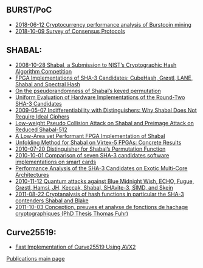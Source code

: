 BURST/PoC
---------

-   [2018-06-12 Cryptocurrency performance analysis of Burstcoin mining](-file-180612-burst-mining-perf-analysis-pdf.md)
-   [2018-10-09 Survey of Consensus Protocols](-file-181009-burst-survey-consensus-protocols-pdf.md)

SHABAL:
-------

-   [2008-10-28 Shabal, a Submission to NIST’s Cryptographic Hash Algorithm Competition](-file-shabal-a-submission-to-nists-cryptographic-hash-a-pdf.md)
-   [FPGA Implementations of SHA-3 Candidates: CubeHash, Grøstl, LANE, Shabal and Spectral Hash](-file-09xxxx-shabal-fpga-implementations-pdf.md)
-   [On the pseudorandomness of Shabal’s keyed permutation](-file-09xxxx-shabal-pseudorandomness-pdf.md)
-   [Uniform Evaluation of Hardware Implementations of the Round-Two SHA-3 Candidates](-file-09xxxx-shabal-uniform-eval-hw-impl-pdf.md)
-   [2009-05-07 Indifferentiability with Distinguishers: Why Shabal Does Not Require Ideal Ciphers](-file-090507-shabal-ideal-ciphers-not-required-pdf.md)
-   [Low-weight Pseudo Collision Attack on Shabal and Preimage Attack on Reduced Shabal-512](-file-10xxxx-shabal-collision-preimage-pdf.md)
-   [A Low-Area yet Performant FPGA Implementation of Shabal](-file-10xxxx-shabal-low-area-fpga-pdf.md)
-   [Unfolding Method for Shabal on Virtex-5 FPGAs: Concrete Results](-file-10xxxx-shabal-virtex-fpga-pdf.md)
-   [2010-07-20 Distinguisher for Shabal’s Permutation Function](-file-100720-shabal-distinguisher-perm-func-pdf.md)
-   [2010-10-01 Comparison of seven SHA-3 candidates software implementations on smart cards](-file-1010xx-shabal-comparison-sha3-candidates-pdf.md)
-   [Performance Analysis of the SHA-3 Candidates on Exotic Multi-Core Architectures](-file-10xxxx-shabal-performance-exotic-multicore-pdf.md)
-   [2010-11-12 Quantum attacks against Blue Midnight Wish, ECHO, Fugue, Grøstl, Hamsi, JH, Keccak, Shabal, SHAvite-3, SIMD, and Skein](-file-101112-shabal-quantum-attacks-pdf.md)
-   [2011-08-22 Cryptanalysis of hash functions in particular the SHA-3 contenders Shabal and Blake](-file-110822-shabal-cryptanalysis-blake-pdf.md)
-   [2011-10-03 Conception, preuves et analyse de fonctions de hachage cryptographiques (PhD Thesis Thomas Fuhr)](-file-111003-shabal-these-thomas-fuhr-pdf.md)

Curve25519:
-----------

-   [Fast Implementation of Curve25519 Using AVX2](-file-15xxxx-burst-25519-avx2-pdf.md)

[Publications main page](publications-burst.md)
